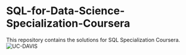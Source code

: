 # SQL-for-Data-Science-Specialization-Coursera
This repository contains the solutions for SQL Specialization Coursera. 
![UC-DAVIS](https://d28htnjz2elwuj.cloudfront.net/wp-content/uploads/2019/03/01104758/University-of-California-Davis-400x400.jpg)
